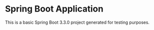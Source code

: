 # Spring Boot Application

This is a basic Spring Boot 3.3.0 project generated for testing purposes.
